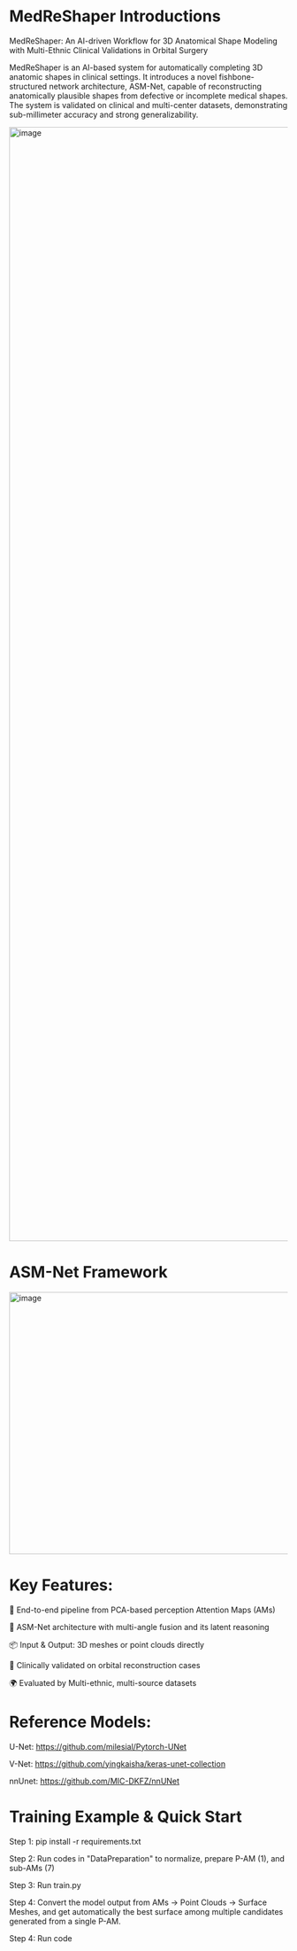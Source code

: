 # MedReShaper Introductions
MedReShaper: An AI-driven Workflow for 3D Anatomical Shape Modeling with Multi-Ethnic Clinical Validations in Orbital Surgery

MedReShaper is an AI-based system for automatically completing 3D anatomic shapes in clinical settings. It introduces a novel fishbone-structured network architecture, ASM-Net, capable of reconstructing anatomically plausible shapes from defective or incomplete medical shapes. The system is validated on clinical and multi-center datasets, demonstrating sub-millimeter accuracy and strong generalizability.

<img width="3482" height="2011" alt="image" src="https://github.com/user-attachments/assets/05009b81-fdf2-4782-ba55-25fd6024391b" />

# ASM-Net Framework

<img width="1440" height="473" alt="image" src="https://github.com/user-attachments/assets/8a069587-a5b2-4cf0-9e1a-fd3c67b8c3b1" />


# Key Features:

🧩 End-to-end pipeline from PCA-based perception Attention Maps (AMs)

🧠 ASM-Net architecture with multi-angle fusion and its latent reasoning

📦 Input & Output: 3D meshes or point clouds directly

🔬 Clinically validated on orbital reconstruction cases

🌍 Evaluated by Multi-ethnic, multi-source datasets

# Reference Models:
U-Net:   https://github.com/milesial/Pytorch-UNet

V-Net:   https://github.com/yingkaisha/keras-unet-collection

nnUnet:  https://github.com/MIC-DKFZ/nnUNet

# Training Example & Quick Start
Step 1: pip install -r requirements.txt

Step 2: Run codes in "DataPreparation" to normalize, prepare P-AM (1), and sub-AMs (7)

Step 3: Run train.py 

Step 4: Convert the model output from AMs → Point Clouds → Surface Meshes, and get automatically the best surface among multiple candidates generated from a single P-AM.

Step 4: Run code


